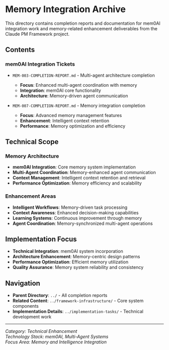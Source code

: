 # Memory Integration Archive

This directory contains completion reports and documentation for mem0AI integration work and memory-related enhancement deliverables from the Claude PM Framework project.

## Contents

### mem0AI Integration Tickets
- `MEM-003-COMPLETION-REPORT.md` - Multi-agent architecture completion
  - **Focus**: Enhanced multi-agent coordination with memory
  - **Integration**: mem0AI core functionality
  - **Architecture**: Memory-driven agent communication

- `MEM-007-COMPLETION-REPORT.md` - Memory integration completion
  - **Focus**: Advanced memory management features
  - **Enhancement**: Intelligent context retention
  - **Performance**: Memory optimization and efficiency

## Technical Scope

### Memory Architecture
- **mem0AI Integration**: Core memory system implementation
- **Multi-Agent Coordination**: Memory-enhanced agent communication
- **Context Management**: Intelligent context retention and retrieval
- **Performance Optimization**: Memory efficiency and scalability

### Enhancement Areas
- **Intelligent Workflows**: Memory-driven task processing
- **Context Awareness**: Enhanced decision-making capabilities
- **Learning Systems**: Continuous improvement through memory
- **Agent Coordination**: Memory-synchronized multi-agent operations

## Implementation Focus
- **Technical Integration**: mem0AI system incorporation
- **Architecture Enhancement**: Memory-centric design patterns
- **Performance Optimization**: Efficient memory utilization
- **Quality Assurance**: Memory system reliability and consistency

## Navigation
- **Parent Directory**: `../` - All completion reports
- **Related Content**: `../framework-infrastructure/` - Core system components
- **Implementation Details**: `../implementation-tasks/` - Technical development work

---
*Category: Technical Enhancement*  
*Technology Stack: mem0AI, Multi-Agent Systems*  
*Focus Area: Memory and Intelligence Integration*